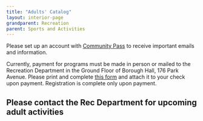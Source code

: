 ```yaml
---
title: "Adults' Catalog"
layout: interior-page
grandparent: Recreation
parent: Sports and Activities
---
```


Please set up an account with [Community Pass](https://register.communitypass.net/reg/login.cfm?D%3CN%21%2E%22_W%22F%299SZWV%5C%21%3DHNW%3BR%3AZQI%2F79%2CKX03%3DBIP%27B%5EF%25U99%2B) to receive important emails and information. 

Currently, payment for programs must be made in person or mailed to the Recreation Department in the Ground Floor of Borough Hall, 176 Park Avenue.  Please print and complete [this form](https://storage.googleapis.com/static.rutherford-nj.com/recreation/Recreation_ProgramRegistration.pdf) and attach it to your check upon payment. Registration is complete only upon payment. 

## Please contact the Rec Department for upcoming adult activities
